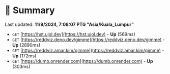 # 📖 Summary
Last updated: **11/9/2024, 7:08:07 PTG "Asia/Kuala_Lumpur"**

- `GET` [https://hst.ujol.dev](https://hst.ujol.dev) - **Up** (569ms)
- `GET` [https://reddviz.deno.dev/gimme](https://reddviz.deno.dev/gimme) - **Up** (2890ms)
- `GET` [https://reddviz.amar.kim/gimme](https://reddviz.amar.kim/gimme) - **Up** (172ms)
- `GET` [https://dumb.onrender.com](https://dumb.onrender.com) - **Up** (303ms)
